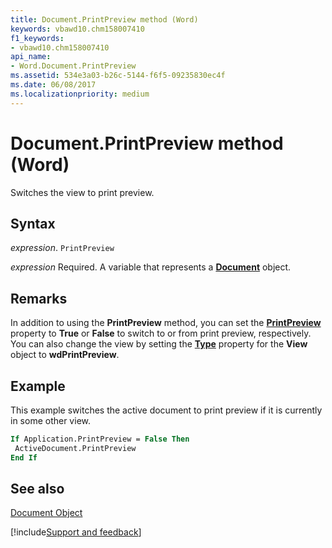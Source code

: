 ```yaml
---
title: Document.PrintPreview method (Word)
keywords: vbawd10.chm158007410
f1_keywords:
- vbawd10.chm158007410
api_name:
- Word.Document.PrintPreview
ms.assetid: 534e3a03-b26c-5144-f6f5-09235830ec4f
ms.date: 06/08/2017
ms.localizationpriority: medium
---
```



# Document.PrintPreview method (Word)

Switches the view to print preview.


## Syntax

_expression_. `PrintPreview`

_expression_ Required. A variable that represents a **[Document](Word.Document.md)** object.


## Remarks

In addition to using the **PrintPreview** method, you can set the **[PrintPreview](Word.Application.PrintPreview.md)** property to **True** or **False** to switch to or from print preview, respectively. You can also change the view by setting the **[Type](Word.Document.Type.md)** property for the **View** object to **wdPrintPreview**.


## Example

This example switches the active document to print preview if it is currently in some other view.


```vb
If Application.PrintPreview = False Then 
 ActiveDocument.PrintPreview 
End If
```


## See also


[Document Object](Word.Document.md)

[!include[Support and feedback](~/includes/feedback-boilerplate.md)]